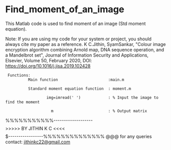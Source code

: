 # Find_moment_of_an_image

This Matlab code is used to find moment of an image (Std moment equation).

Note: If you are using my code for your system or project, you should always cite my paper as a reference. K C.Jithin, SyamSankar, "Colour image encryption algorithm combining Arnold map, DNA sequence operation, and a Mandelbrot set", Journal of Information Security and Applications, Elsevier, Volume 50, February 2020, DOI: https://doi.org/10.1016/j.jisa.2019.102428

     Functions:
              Main function                      :main.m
              
              Standard moment equation function  : moment.m
              
                      img=imread(' ')            : % Input the image to find the moment
                      
                        m                        : % Output matrix
   
            
  %%%%%%%%%%%-------------------$$$$$$$$>>>>> BY JITHIN K C <<<<$$$$$$$$$-----------------%%%%%%%%%%%%%% @@@ 
  for any queries contact: jithinkc22@gmail.com
